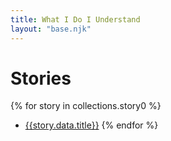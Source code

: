 ```yaml
---
title: What I Do I Understand
layout: "base.njk"
---
```

<div data-i18n-key="title" class="home_title"></div>
<div data-i18n-key="intro">
</div>
    

# Stories
{% for story in collections.story0 %}
- [{{story.data.title}}]({{story.url}}) 
{% endfor %}

